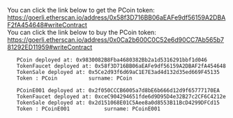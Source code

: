 You can click the link below to get the PCoin token:   
https://goerli.etherscan.io/address/0x58f3D716BB06aEAFe9df56159A2DBAF2fA454648#writeContract   
You can click the link below to buy the PCoin token:     
https://goerli.etherscan.io/address/0x0Ca2b600C0C52e6d90CC7Ab565b781292ED11959#writeContract 
``` 
   PCoin deployed at: 0x9830082B8Fba4680382Bb2a1d5316291bbf1d046       
   TokenFaucet deployed at: 0x58f3D716BB06aEAFe9df56159A2DBAF2fA454648   
   TokenSale deployed at: 0x5Ce2d93f6d69aC1E7E3ad4d132d35ed669F45135   
   Token : PCoin          surname: PCoin      
```
``` 
   PCoinE001 deployed at: 0x2f050CCCB6005a7d8bE6b666d12d9f65777170EA       
   TokenFaucet deployed at: 0xceC904294651fde6d9D95D4e32B27c2CF6C4212e   
   TokenSale deployed at: 0x2d151068E01C5Aee8a0d8553B11BcD4299DFCd15   
   Token : PCoinE001           surname: PCoinE001      
```